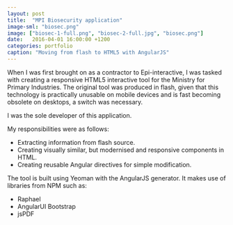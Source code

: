 ```yaml
---
layout: post
title:  "MPI Biosecurity application"
image-sml: "biosec.png"
image: ["biosec-1-full.png", "biosec-2-full.jpg", "biosec.png"]
date:   2016-04-01 16:00:00 +1200
categories: portfolio
caption: "Moving from flash to HTML5 with AngularJS"
---
```

When I was first brought on as a contractor to Epi-interactive, I was tasked with creating a responsive HTML5 interactive tool for the Ministry for Primary Industries.
The original tool was produced in flash, given that this technology is practically unusable on mobile devices and is fast becoming obsolete on desktops, a switch was necessary.

I was the sole developer of this application.

My responsibilities were as follows:

- Extracting information from flash source.
- Creating visually similar, but modernised and responsive components in HTML.
- Creating reusable Angular directives for simple modification.

The tool is built using Yeoman with the AngularJS generator. It makes use of libraries from NPM such as:

- Raphael
- AngularUI Bootstrap
- jsPDF